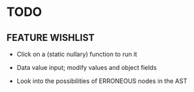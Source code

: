 TODO
====

FEATURE WISHLIST
----------------

* Click on a (static nullary) function to run it

* Data value input; modify values and object fields

* Look into the possibilities of ERRONEOUS nodes in the AST
